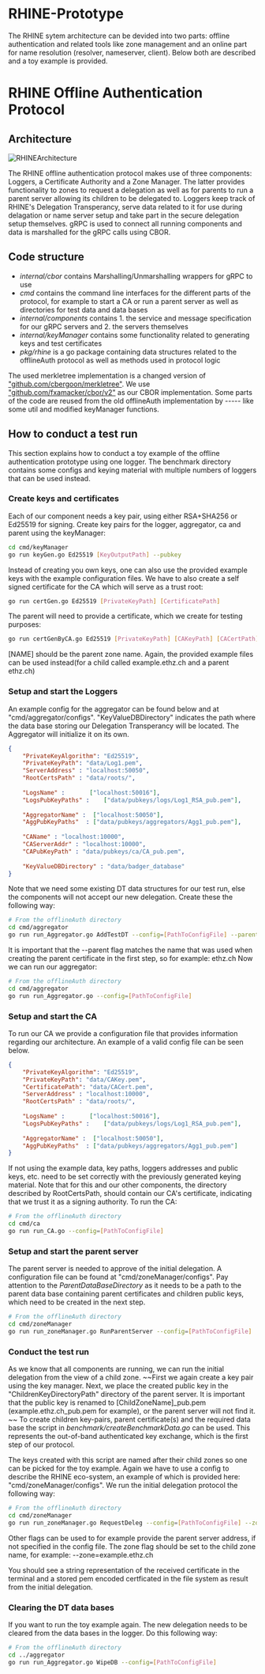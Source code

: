 # RHINE-Prototype

The RHINE sytem architecture can be devided into two parts: offline authentication and related tools like zone management and an online part for name resolution (resolver, nameserver, client). Below both are described and a toy example is provided.



# RHINE Offline Authentication Protocol

## Architecture
![RHINEArchitecture](docs/RHINE_offlineAuth_ArchitectureNew.png?raw=true "RHINE_Architecture")

The RHINE offline authentication protocol makes use of three components: Loggers, a Certificate Authority and a Zone Manager. The latter provides functionality to zones to request a delegation as well as for parents to run a parent server allowing its children to be delegated to. 
Loggers keep track of RHINE's Delegation Transperancy, serve data related to it for use during delagation or name server setup and take part in the secure delegation setup themselves. 
gRPC is used to connect all running components and data is marshalled for the gRPC calls using CBOR. 

## Code structure
- *internal/cbor* contains Marshalling/Unmarshalling wrappers for gRPC to use
- *cmd* contains the command line interfaces for the different parts of the protocol, for example to start a CA or run a parent server as well as directories for test data and data bases
- *internal/components* contains 1. the service and message specification for our gRPC servers and 2. the servers themselves
- *internal/keyManager* contains some functionality related to generating keys and test certificates
- *pkg/rhine* is a go package containing data structures related to the offlineAuth protocol as well as methods used in protocol logic

The used  merkletree implementation is a  changed version of ["github.com/cbergoon/merkletree"](https://github.com/cbergoon/merkletree). We use ["github.com/fxamacker/cbor/v2"](https://github.com/fxamacker/cbor) as our CBOR implementation. Some parts of the code are reused from the old offlineAuth implementation by ----- like some util and modified keyManager functions.


## How to conduct a test run
This section explains how to conduct a toy example of the offline authentication prototype using one logger. The benchmark directory contains some configs and keying material with multiple numbers of loggers that can be used instead.


### Create keys and certificates
Each of our component needs a key pair, using either RSA+SHA256 or Ed25519 for signing. Create key pairs for the logger, aggregator, ca and parent using the keyManager:

```bash
cd cmd/keyManager
go run keyGen.go Ed25519 [KeyOutputPath] --pubkey 
```

Instead of creating you own keys, one can also use the provided example keys with the example configuration files.
We have to also create a self signed certificate for the CA which will serve as a trust root:

```bash
go run certGen.go Ed25519 [PrivateKeyPath] [CertificatePath]
```

The parent will need to provide a certificate, which we create for testing purposes:

```bash
go run certGenByCA.go Ed25519 [PrivateKeyPath] [CAKeyPath] [CACertPath] [CertificatePath] [NAME]
```

[NAME] should be the parent zone name. Again, the provided example files can be used instead(for a child called example.ethz.ch and a parent ethz.ch)


### Setup and start the Loggers
An example config for the aggregator can be found below and at "cmd/aggregator/configs". "KeyValueDBDirectory" indicates the path where the data base storing our Delegation Transperancy will be located. The Aggregator will initialize it on its own.
```json
{
    "PrivateKeyAlgorithm": "Ed25519",
    "PrivateKeyPath": "data/Log1.pem",
    "ServerAddress" : "localhost:50050",
    "RootCertsPath" : "data/roots/",
    
    "LogsName" :       ["localhost:50016"],
    "LogsPubKeyPaths" :    ["data/pubkeys/logs/Log1_RSA_pub.pem"],
    
    "AggregatorName" :  ["localhost:50050"],
    "AggPubKeyPaths"  : ["data/pubkeys/aggregators/Agg1_pub.pem"],
    
    "CAName" : "localhost:10000",
    "CAServerAddr" : "localhost:10000",
    "CAPubKeyPath" : "data/pubkeys/ca/CA_pub.pem",
    
    "KeyValueDBDirectory" : "data/badger_database"
}

```

Note that we need some existing DT data structures for our test run, else the components will not accept our new delegation. Create these the following way:
```bash
# From the offlineAuth directory
cd cmd/aggregator
go run run_Aggregator.go AddTestDT --config=[PathToConfigFile] --parent=[ExampleParentZone] --certPath=[PathToTheParentsCertificate]

```

It is important that the --parent flag matches the name that was used when creating the parent certificate in the first step, so for example: ethz.ch
Now we can run our aggregator:


```bash
# From the offlineAuth directory
cd cmd/aggregator
go run run_Aggregator.go --config=[PathToConfigFile]

```


### Setup and start the CA
To run our CA we provide a configuration file that provides information regarding our architecture. An example of a valid config file can be seen below.
```json
{
    "PrivateKeyAlgorithm": "Ed25519",
    "PrivateKeyPath": "data/CAKey.pem",
    "CertificatePath": "data/CACert.pem",
    "ServerAddress" : "localhost:10000",
    "RootCertsPath" : "data/roots/",
    
    "LogsName" :       ["localhost:50016"],
    "LogsPubKeyPaths" :    ["data/pubkeys/logs/Log1_RSA_pub.pem"],
    
    "AggregatorName" :  ["localhost:50050"],
    "AggPubKeyPaths"  : ["data/pubkeys/aggregators/Agg1_pub.pem"]
}
```
If not using the example data, key paths, loggers addresses and public keys, etc. need to be set correctly with the previously generated keying material. Note that for this and our other components, the directory described by RootCertsPath, should contain our CA's certificate, indicating that we trust it as a signing authority. To run the CA:
```bash
# From the offlineAuth directory
cd cmd/ca
go run run_CA.go --config=[PathToConfigFile]

```


### Setup and start the parent server
The parent server is needed to approve of the initial delegation. A configuration file can be found at "cmd/zoneManager/configs". Pay attention to the *ParentDataBaseDirectory* as it needs to be a path to the parent data base containing parent certificates and children public keys, which need to be created in the next step.


```bash
# From the offlineAuth directory
cd cmd/zoneManager
go run run_zoneManager.go RunParentServer --config=[PathToConfigFile]

```

### Conduct the test run
As we know that all components are running, we can run the initial delegation from the view of a child zone. 
~~First we again create a key pair using the key manager. Next, we place the created public key in the "ChildrenKeyDirectoryPath" directory of the parent server. It is important that the public key is renamed to [ChildZoneName]_pub.pem (example.ethz.ch_pub.pem for example), or the parent server will not find it. ~~
To create children key-pairs, parent certificate(s) and the required data base the script in *benchmark/createBenchmarkData.go* can be used.
This represents the out-of-band authenticated key exchange, which is the first step of our protocol. 

The keys created with this script are named after their child zones so one can be picked for the toy example. Again we have to use a config to describe the RHINE eco-system, an example of which is provided here: "cmd/zoneManager/configs". We run the initial delegation protocol the following way:

```bash
# From the offlineAuth directory
cd cmd/zoneManager
go run run_zoneManager.go RequestDeleg --config=[PathToConfigFile] --zone=[ZoneName] --ind

```

Other flags can be used to for example provide the parent server address, if not specified in the config file. The zone flag should be set to the child zone name, for example: --zone=example.ethz.ch

You should see a string representation of the received certificate in the terminal and a stored pem encoded certficated in the file system as result from the initial delegation.

### Clearing the DT data bases
If you want to run the toy example again. The new delegation needs to be cleared from the data bases in the  logger. Do this following way:

```bash
# From the offlineAuth directory
cd ../aggregator
go run run_Aggregator.go WipeDB --config=[PathToConfigFile]

```

